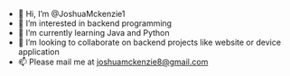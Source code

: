 - 👋 Hi, I’m @JoshuaMckenzie1
- 👀 I’m interested in backend programming
- 🌱 I’m currently learning Java and Python
- 💞️ I’m looking to collaborate on backend projects like website or device application
- 📫 Please mail me at joshuamckenzie8@gmail.com

<!---
JoshuaMckenzie1/JoshuaMckenzie1 is a ✨ special ✨ repository because its `README.md` (this file) appears on your GitHub profile.
You can click the Preview link to take a look at your changes.
--->
